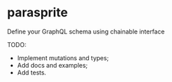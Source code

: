 # parasprite

Define your GraphQL schema using chainable interface

TODO:

  * Implement mutations and types;
  * Add docs and examples;
  * Add tests.
